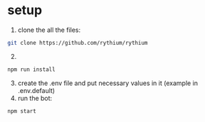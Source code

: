 # setup

1) clone the all the files:

```bash
git clone https://github.com/rythium/rythium
```

2)
```bash
npm run install
```

3) create the .env file and put necessary values in it (example in .env.default)
4) run the bot:

```bash
npm start
```
